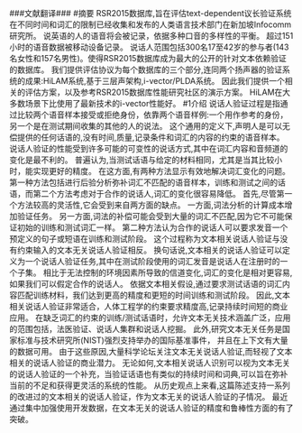 ###文献翻译###
#摘要
RSR2015数据库,旨在评估text-dependent议长验证系统在不同时间和词汇的限制已经收集和发布的人类语言技术部门在新加坡Infocomm研究所。
说英语的人的语音将会被记录，依据多种口音的多样性的平衡。
超过151小时的语音数据被移动设备记录。
说话人范围包括300名17至42岁的参与者(143名女性和157名男性)。使得RSR2015数据库成为最大的公开的针对文本依赖验证的数据库。
我们提供评估协议为每个数据库的三个部分,连同两个扬声器的验证系统的成果:HiLAM系统,基于三层声架构,i-vector/PLDA系统。
因此我们提供一个相关的评估方案，以及参考RSR2015数据库性能研究社区的演示方案。
HiLAM在大多数场景下比使用了最新技术的i-vector性能好。
#1介绍
说话人验证过程是指通过比较两个语音样本接受或拒绝身份，依靠两个语音样例:一个用作参考的身份，另一个是在测试期间收集的其他的人的说法。
这个通用的定义下,声明人是可以无偿提供的任何话语的,没有时间,质量,记录条件和词汇的内容的约束的语音样本。
说话人验证的性能受到许多可能的可变性的说话方式,其中在词汇内容和音频道的变化是最不利的。
普遍认为,当测试话语与给定的材料相同，尤其是当其比较小时，能实现更好的精度。
在这方面,有两种方法显示有效地解决词汇变化的问题。
第一种方法包括进行后验分析弥补词汇不匹配的语音样本，训练和测试之间的话语，而第二个方法考虑对于合作的说话人,词汇的变化很容易降低。
首先,尽管第一个方法较高的灵活性,它会受到来自两方面的缺点。
一方面,词法分析的计算成本增加验证任务。
另一方面,词法的补偿可能会受到大量的词汇不匹配,因为它不可能保证初始的训练和测试词汇一样。
第二种方法认为合作的说话人可以要求发音一个预定义的句子或短语在训练和测试阶段。
这个过程称为文本相关说话人验证与没有约束输入的文本无关说话人验证相反。
换句话说,文本相关的说话人验证可以定义为一个说话人验证任务,其中在测试阶段使用的词汇发音是说话人在注册时的一个子集。
相比于无法控制的环境因素所导致的信道变化,词汇的变化是相对更容易,如果我们可以假定合作的说话人。
依据文本相关假设,通过要求测试话语的词汇内容匹配训练材料，我们达到更高的精度和更短的时间训练和测试阶段。
因此,文本相关说话人验证非常适合，人体工程学的约束要求精度高,记录持续时间短的商业应用。
在缺乏词汇的约束的训练/测试话语时，允许文本无关技术涵盖广泛，应用的范围包括，法医验证、说话人集群和说话人挖掘。
此外,研究文本无关任务是国家标准与技术研究所(NIST)强烈支持举办的国际基准事件，
并且在上下文有大量的数据可用。
由于这些原因,大量科学论坛关注文本无关说话人验证,而轻视了文本相关的说话人验证的商业潜力。
无论如何,文本相关说话人识别可以视为文本无关的说话人验证的一个补充，当验证话语也有类似的持续时间和词典,可以旨在弥补当前的不足和获得更灵活的系统的性能。
从历史观点上来看,这篇陈述支持一系列的改进过的文本相关的说话人验证，作为文本无关的说话人验证的子情况。
最近通过集中加强使用开发数据，在文本无关的说话人验证的精度和鲁棒性方面的有了突破。


















